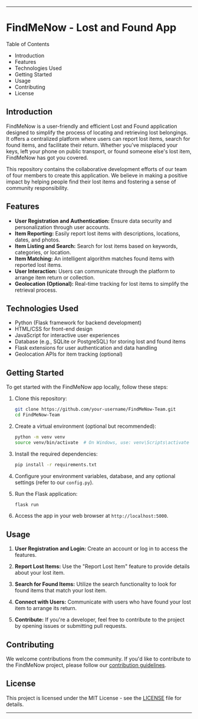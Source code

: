 ---

# FindMeNow - Lost and Found App

Table of Contents
- Introduction
- Features
- Technologies Used
- Getting Started
- Usage
- Contributing
- License

## Introduction

FindMeNow is a user-friendly and efficient Lost and Found application designed to simplify the process of locating and retrieving lost belongings. It offers a centralized platform where users can report lost items, search for found items, and facilitate their return. Whether you've misplaced your keys, left your phone on public transport, or found someone else's lost item, FindMeNow has got you covered.

This repository contains the collaborative development efforts of our team of four members to create this application. We believe in making a positive impact by helping people find their lost items and fostering a sense of community responsibility.

## Features

- **User Registration and Authentication:** Ensure data security and personalization through user accounts.
- **Item Reporting:** Easily report lost items with descriptions, locations, dates, and photos.
- **Item Listing and Search:** Search for lost items based on keywords, categories, or location.
- **Item Matching:** An intelligent algorithm matches found items with reported lost items.
- **User Interaction:** Users can communicate through the platform to arrange item return or collection.
- **Geolocation (Optional):** Real-time tracking for lost items to simplify the retrieval process.

## Technologies Used

- Python (Flask framework for backend development)
- HTML/CSS for front-end design
- JavaScript for interactive user experiences
- Database (e.g., SQLite or PostgreSQL) for storing lost and found items
- Flask extensions for user authentication and data handling
- Geolocation APIs for item tracking (optional)

## Getting Started

To get started with the FindMeNow app locally, follow these steps:

1. Clone this repository:
   ```bash
   git clone https://github.com/your-username/FindMeNow-Team.git
   cd FindMeNow-Team
   ```

2. Create a virtual environment (optional but recommended):
   ```bash
   python -m venv venv
   source venv/bin/activate  # On Windows, use: venv\Scripts\activate
   ```

3. Install the required dependencies:
   ```bash
   pip install -r requirements.txt
   ```

4. Configure your environment variables, database, and any optional settings (refer to our `config.py`).

5. Run the Flask application:
   ```bash
   flask run
   ```

6. Access the app in your web browser at `http://localhost:5000`.

## Usage

1. **User Registration and Login:** Create an account or log in to access the features.

2. **Report Lost Items:** Use the "Report Lost Item" feature to provide details about your lost item.

3. **Search for Found Items:** Utilize the search functionality to look for found items that match your lost item.

4. **Connect with Users:** Communicate with users who have found your lost item to arrange its return.

5. **Contribute:** If you're a developer, feel free to contribute to the project by opening issues or submitting pull requests.

## Contributing

We welcome contributions from the community. If you'd like to contribute to the FindMeNow project, please follow our [contribution guidelines](CONTRIBUTING.md).

## License

This project is licensed under the MIT License - see the [LICENSE](LICENSE) file for details.

---